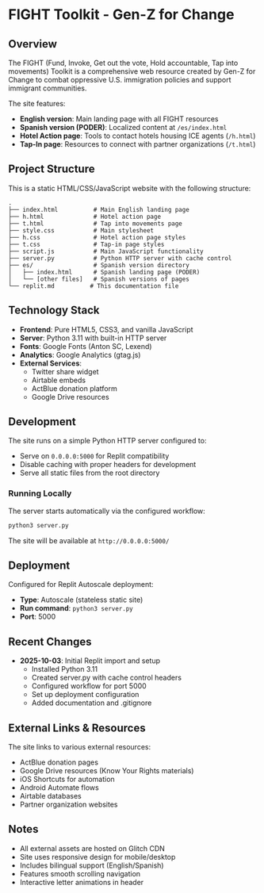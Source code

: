 # FIGHT Toolkit - Gen-Z for Change

## Overview
The FIGHT (Fund, Invoke, Get out the vote, Hold accountable, Tap into movements) Toolkit is a comprehensive web resource created by Gen-Z for Change to combat oppressive U.S. immigration policies and support immigrant communities.

The site features:
- **English version**: Main landing page with all FIGHT resources
- **Spanish version (PODER)**: Localized content at `/es/index.html`
- **Hotel Action page**: Tools to contact hotels housing ICE agents (`/h.html`)
- **Tap-In page**: Resources to connect with partner organizations (`/t.html`)

## Project Structure
This is a static HTML/CSS/JavaScript website with the following structure:

```
.
├── index.html          # Main English landing page
├── h.html              # Hotel action page
├── t.html              # Tap into movements page
├── style.css           # Main stylesheet
├── h.css               # Hotel action page styles
├── t.css               # Tap-in page styles
├── script.js           # Main JavaScript functionality
├── server.py           # Python HTTP server with cache control
├── es/                 # Spanish version directory
│   ├── index.html      # Spanish landing page (PODER)
│   └── [other files]   # Spanish versions of pages
└── replit.md          # This documentation file
```

## Technology Stack
- **Frontend**: Pure HTML5, CSS3, and vanilla JavaScript
- **Server**: Python 3.11 with built-in HTTP server
- **Fonts**: Google Fonts (Anton SC, Lexend)
- **Analytics**: Google Analytics (gtag.js)
- **External Services**: 
  - Twitter share widget
  - Airtable embeds
  - ActBlue donation platform
  - Google Drive resources

## Development
The site runs on a simple Python HTTP server configured to:
- Serve on `0.0.0.0:5000` for Replit compatibility
- Disable caching with proper headers for development
- Serve all static files from the root directory

### Running Locally
The server starts automatically via the configured workflow:
```bash
python3 server.py
```

The site will be available at `http://0.0.0.0:5000/`

## Deployment
Configured for Replit Autoscale deployment:
- **Type**: Autoscale (stateless static site)
- **Run command**: `python3 server.py`
- **Port**: 5000

## Recent Changes
- **2025-10-03**: Initial Replit import and setup
  - Installed Python 3.11
  - Created server.py with cache control headers
  - Configured workflow for port 5000
  - Set up deployment configuration
  - Added documentation and .gitignore

## External Links & Resources
The site links to various external resources:
- ActBlue donation pages
- Google Drive resources (Know Your Rights materials)
- iOS Shortcuts for automation
- Android Automate flows
- Airtable databases
- Partner organization websites

## Notes
- All external assets are hosted on Glitch CDN
- Site uses responsive design for mobile/desktop
- Includes bilingual support (English/Spanish)
- Features smooth scrolling navigation
- Interactive letter animations in header
